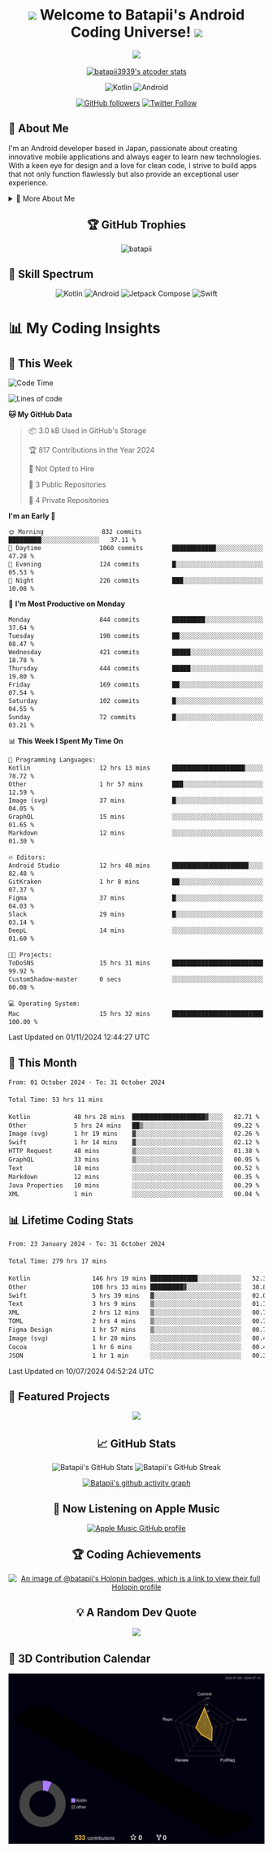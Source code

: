 <h1 align="center">
  <img src="https://media.giphy.com/media/hvRJCLFzcasrR4ia7z/giphy.gif" width="28">
  Welcome to Batapii's Android Coding Universe!
  <img src="https://media.giphy.com/media/hvRJCLFzcasrR4ia7z/giphy.gif" width="28">
</h1>

<p align="center">
  <img src="https://readme-typing-svg.herokuapp.com/?lines=Android+Developer+in+Japan;Always%20learning%20new%20things&font=Fira%20Code&center=true&width=440&height=45&color=f75c7e&vCenter=true&size=22">
</p>

<div align="center">

[![batapii3939's atcoder stats](https://atcoder-readme-stats.vercel.app/stats/batapii3939?theme=dark&show_history=5&width=450)](https://github.com/iwbc-mzk/atcoder-readme-stats)

![Kotlin](https://img.shields.io/badge/Kotlin-★☆☆☆☆☆☆☆☆☆-brightgreen)
![Android](https://img.shields.io/badge/Android-★☆☆☆☆☆☆☆☆☆-brightgreen)

  
[![GitHub followers](https://img.shields.io/github/followers/batapii?style=social)](https://github.com/batapii)
[![Twitter Follow](https://img.shields.io/twitter/follow/batapii?style=social)](https://twitter.com/batapii3939)

</div>

## 🚀 About Me
I'm an Android developer based in Japan, passionate about creating innovative mobile applications and always eager to learn new technologies. With a keen eye for design and a love for clean code, I strive to build apps that not only function flawlessly but also provide an exceptional user experience.

<details>
<summary>🌟 More About Me</summary>

- 🔭 I'm currently working on revolutionizing mobile productivity apps
- 🌱 I'm currently learning Kotlin Multiplatform and Jetpack Compose
- 👯 I'm looking to collaborate on open-source Android projects

</details>

<h2 align="center">🏆 GitHub Trophies</h2>
<p align="center">
  <img src="https://github-profile-trophy.vercel.app/?username=batapii&theme=nord&column=7&no-frame=true&no-bg=true&rank=SECRET,SSS,SS,S,AAA,AA,A,B,C,?" alt="batapii" />
</p>

## 🌈 Skill Spectrum

<div align="center">

![Kotlin](https://img.shields.io/badge/Kotlin-0095D5?style=for-the-badge&logo=kotlin&logoColor=white)
![Android](https://img.shields.io/badge/Android-3DDC84?style=for-the-badge&logo=android&logoColor=white)
![Jetpack Compose](https://img.shields.io/badge/Jetpack%20Compose-4285F4?style=for-the-badge&logo=jetpackcompose&logoColor=white)
![Swift](https://img.shields.io/badge/Swift-FA7343?style=for-the-badge&logo=swift&logoColor=white)

</div>


# 📊 My Coding Insights

## 📅 This Week
<!--START_SECTION:waka-week-->
![Code Time](http://img.shields.io/badge/Code%20Time-279%20hrs%2057%20mins-blue)

![Lines of code](https://img.shields.io/badge/From%20Hello%20World%20I%27ve%20Written-163.4%20thousand%20lines%20of%20code-blue)

**🐱 My GitHub Data** 

> 📦 3.0 kB Used in GitHub's Storage 
 > 
> 🏆 817 Contributions in the Year 2024
 > 
> 🚫 Not Opted to Hire
 > 
> 📜 3 Public Repositories 
 > 
> 🔑 4 Private Repositories 
 > 
**I'm an Early 🐤** 

```text
🌞 Morning                832 commits         █████████░░░░░░░░░░░░░░░░   37.11 % 
🌆 Daytime                1060 commits        ████████████░░░░░░░░░░░░░   47.28 % 
🌃 Evening                124 commits         █░░░░░░░░░░░░░░░░░░░░░░░░   05.53 % 
🌙 Night                  226 commits         ███░░░░░░░░░░░░░░░░░░░░░░   10.08 % 
```
📅 **I'm Most Productive on Monday** 

```text
Monday                   844 commits         █████████░░░░░░░░░░░░░░░░   37.64 % 
Tuesday                  190 commits         ██░░░░░░░░░░░░░░░░░░░░░░░   08.47 % 
Wednesday                421 commits         █████░░░░░░░░░░░░░░░░░░░░   18.78 % 
Thursday                 444 commits         █████░░░░░░░░░░░░░░░░░░░░   19.80 % 
Friday                   169 commits         ██░░░░░░░░░░░░░░░░░░░░░░░   07.54 % 
Saturday                 102 commits         █░░░░░░░░░░░░░░░░░░░░░░░░   04.55 % 
Sunday                   72 commits          █░░░░░░░░░░░░░░░░░░░░░░░░   03.21 % 
```


📊 **This Week I Spent My Time On** 

```text
💬 Programming Languages: 
Kotlin                   12 hrs 13 mins      ████████████████████░░░░░   78.72 % 
Other                    1 hr 57 mins        ███░░░░░░░░░░░░░░░░░░░░░░   12.59 % 
Image (svg)              37 mins             █░░░░░░░░░░░░░░░░░░░░░░░░   04.05 % 
GraphQL                  15 mins             ░░░░░░░░░░░░░░░░░░░░░░░░░   01.65 % 
Markdown                 12 mins             ░░░░░░░░░░░░░░░░░░░░░░░░░   01.30 % 

🔥 Editors: 
Android Studio           12 hrs 48 mins      █████████████████████░░░░   82.48 % 
GitKraken                1 hr 8 mins         ██░░░░░░░░░░░░░░░░░░░░░░░   07.37 % 
Figma                    37 mins             █░░░░░░░░░░░░░░░░░░░░░░░░   04.03 % 
Slack                    29 mins             █░░░░░░░░░░░░░░░░░░░░░░░░   03.14 % 
DeepL                    14 mins             ░░░░░░░░░░░░░░░░░░░░░░░░░   01.60 % 

🐱‍💻 Projects: 
ToDoSNS                  15 hrs 31 mins      █████████████████████████   99.92 % 
CustomShadow-master      0 secs              ░░░░░░░░░░░░░░░░░░░░░░░░░   00.08 % 

💻 Operating System: 
Mac                      15 hrs 32 mins      █████████████████████████   100.00 % 
```


 Last Updated on 01/11/2024 12:44:27 UTC
<!--END_SECTION:waka-week-->

## 📅 This Month
<!--START_SECTION:wakamonth-->

```txt
From: 01 October 2024 - To: 31 October 2024

Total Time: 53 hrs 11 mins

Kotlin            48 hrs 28 mins  ████████████████████▓░░░░   82.71 %
Other             5 hrs 24 mins   ██▒░░░░░░░░░░░░░░░░░░░░░░   09.22 %
Image (svg)       1 hr 19 mins    ▓░░░░░░░░░░░░░░░░░░░░░░░░   02.26 %
Swift             1 hr 14 mins    ▓░░░░░░░░░░░░░░░░░░░░░░░░   02.12 %
HTTP Request      48 mins         ▒░░░░░░░░░░░░░░░░░░░░░░░░   01.38 %
GraphQL           33 mins         ▒░░░░░░░░░░░░░░░░░░░░░░░░   00.95 %
Text              18 mins         ░░░░░░░░░░░░░░░░░░░░░░░░░   00.52 %
Markdown          12 mins         ░░░░░░░░░░░░░░░░░░░░░░░░░   00.35 %
Java Properties   10 mins         ░░░░░░░░░░░░░░░░░░░░░░░░░   00.29 %
XML               1 min           ░░░░░░░░░░░░░░░░░░░░░░░░░   00.04 %
```

<!--END_SECTION:wakamonth-->

## 📊 Lifetime Coding Stats

<!--START_SECTION:wakaalltime-->

```txt
From: 23 January 2024 - To: 31 October 2024

Total Time: 279 hrs 17 mins

Kotlin                 146 hrs 19 mins █████████████░░░░░░░░░░░░   52.39 %
Other                  108 hrs 33 mins █████████▓░░░░░░░░░░░░░░░   38.87 %
Swift                  5 hrs 39 mins   ▓░░░░░░░░░░░░░░░░░░░░░░░░   02.03 %
Text                   3 hrs 9 mins    ▒░░░░░░░░░░░░░░░░░░░░░░░░   01.13 %
XML                    2 hrs 12 mins   ▒░░░░░░░░░░░░░░░░░░░░░░░░   00.79 %
TOML                   2 hrs 4 mins    ▒░░░░░░░░░░░░░░░░░░░░░░░░   00.74 %
Figma Design           1 hr 57 mins    ▒░░░░░░░░░░░░░░░░░░░░░░░░   00.70 %
Image (svg)            1 hr 20 mins    ░░░░░░░░░░░░░░░░░░░░░░░░░   00.48 %
Cocoa                  1 hr 6 mins     ░░░░░░░░░░░░░░░░░░░░░░░░░   00.40 %
JSON                   1 hr 1 min      ░░░░░░░░░░░░░░░░░░░░░░░░░   00.37 %
```

<!--END_SECTION:wakaalltime-->

Last Updated on 10/07/2024 04:52:24 UTC

## 🌟 Featured Projects

<div align="center">
  <a href="https://github.com/batapii/ToDoSNS">
    <img src="https://github-readme-stats.vercel.app/api/pin/?username=batapii&repo=ToDoSNS&theme=radical" />
  </a>

## 📈 GitHub Stats

<div align="center">
  <img src="https://github-readme-stats.vercel.app/api?username=batapii&show_icons=true&theme=radical" alt="Batapii's GitHub Stats" />
  <img src="https://github-readme-streak-stats.herokuapp.com/?user=batapii&theme=radical" alt="Batapii's GitHub Streak" />
  
[![Batapii's github activity graph](https://github-readme-activity-graph.vercel.app/graph?username=batapii&theme=react-dark)](https://github.com/ashutosh00710/github-readme-activity-graph)
</div>

## 🎵 Now Listening on Apple Music

<div align="center">
  
[![Apple Music GitHub profile](https://music-profile.rayriffy.com/theme/dark.svg?uid=001005.6598667d2ffd4a10a4f429edd0ba24c4.1156)](https://github.com/rayriffy/apple-music-github-profile)

</div>


## 🏆 Coding Achievements

<div align="center">

[![An image of @batapii's Holopin badges, which is a link to view their full Holopin profile](https://holopin.me/batapii)](https://holopin.io/@batapii)

</div>

## 💡 A Random Dev Quote

<div align="center">

![](https://quotes-github-readme.vercel.app/api?type=horizontal&theme=radical)

</div>

</div>

## 🚀 3D Contribution Calendar

<div align="center">
  
![](./profile-3d-contrib/profile-night-rainbow.svg)

</div>
